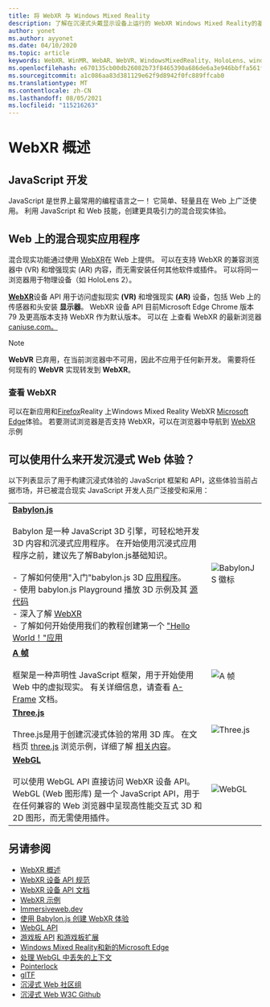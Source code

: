 ```yaml
---
title: 将 WebXR 与 Windows Mixed Reality
description: 了解在沉浸式头戴显示设备上运行的 WebXR Windows Mixed Reality的基础知识。
author: yonet
ms.author: ayyonet
ms.date: 04/10/2020
ms.topic: article
keywords: WebXR、WinMR、WebAR、WebVR、WindowsMixedReality、HoloLens、windows 混合现实、web vr、web xr、web mr、web ar、360、360 视频、360 视频、360 照片、360 照片、360 内容、沉浸式 Web、沉浸式 Web、IW
ms.openlocfilehash: e670135cb00db26082b73f8465390a686de6a3e946bbffa561f9df90085970f8
ms.sourcegitcommit: a1c086aa83d381129e62f9d8942f0fc889ffcab0
ms.translationtype: MT
ms.contentlocale: zh-CN
ms.lasthandoff: 08/05/2021
ms.locfileid: "115216263"
---
```

# <a name="webxr-overview"></a>WebXR 概述

## <a name="javascript-development"></a>JavaScript 开发

JavaScript 是世界上最常用的编程语言之一！ 它简单、轻量且在 Web 上广泛使用。 利用 JavaScript 和 Web 技能，创建更具吸引力的混合现实体验。

## <a name="mixed-reality-applications-on-the-web"></a>Web 上的混合现实应用程序

混合现实功能通过使用 [WebXR](webxr-overview.md)在 Web 上提供。 可以在支持 WebXR 的兼容浏览器中 (VR) 和增强现实 (AR) 内容，而无需安装任何其他软件或插件。 可以将同一浏览器用于物理设备（如 HoloLens 2）。

[**WebXR**](https://www.w3.org/TR/webxr/)设备 API 用于访问虚拟现实 **(VR)** 和增强现实 **(AR)** 设备，包括 Web 上的传感器和头安装 **显示器**。 WebXR 设备 API 目前Microsoft Edge Chrome 版本 79 及更高版本支持 WebXR 作为默认版本。 可以在 上查看 WebXR 的最新浏览器[caniuse.com。](https://caniuse.com/#search=webxr)

> [!NOTE]
> **WebVR** 已弃用，在当前浏览器中不可用，因此不应用于任何新开发。 需要将任何现有的 **WebVR** 实现转发到 **WebXR**。

### <a name="viewing-webxr"></a>查看 WebXR

可以在新应用和[Firefox](https://mixedreality.mozilla.org/firefox-reality/)Reality 上Windows Mixed Reality WebXR [Microsoft Edge](../../whats-new/new-microsoft-edge.md)体验。
若要测试浏览器是否支持 WebXR，可以在浏览器中导航到 [WebXR](https://immersive-web.github.io/webxr-samples/) 示例

## <a name="what-can-i-use-to-develop-immersive-web-experiences"></a>可以使用什么来开发沉浸式 Web 体验？

以下列表显示了用于构建沉浸式体验的 JavaScript 框架和 API，这些体验当前占据市场，并已被混合现实 JavaScript 开发人员广泛接受和采用：

|  |  |
| --- | --- |
|[**Babylon.js**](https://doc.babylonjs.com/)<br/><br/> Babylon 是一种 JavaScript 3D 引擎，可轻松地开发 3D 内容和沉浸式应用程序。 在开始使用沉浸式应用程序之前，建议先了解Babylon.js基础知识。<br/><br/>- 了解如何使用"入门"babylon.js 3D [应用程序](https://doc.babylonjs.com/start)。<br/>- 使用 babylon.js Playground 播放 3D 示例及其 [源代码](https://doc.babylonjs.com/examples/)<br/>- 深入了解 [WebXR](https://doc.babylonjs.com/divingDeeper/webXR)<br/>- 了解如何开始使用我们的教程创建第一个 ["Hello World！"应用](tutorials/babylonjs-webxr-helloworld/introduction-01.md)|![BabylonJS 徽标](images/babylon.js.example.png) |
|[**A 帧**](https://aframe.io/) <br/><br/>框架是一种声明性 JavaScript 框架，用于开始使用 Web 中的虚拟现实。 有关详细信息，请查看 [A-Frame](https://aframe.io/docs/1.2.0/introduction/) 文档。 |![A 帧](images/a-frame.example.png)  |
|[**Three.js**](https://threejs.org) <br/><br/>Three.js是用于创建沉浸式体验的常用 3D 库。 在文档页 [three.js](https://threejs.org/docs/index.html#manual/en/introduction/Creating-a-scene) 浏览示例，详细了解 [相关内容](https://threejs.org/examples/#webgl_animation_cloth)。 |![Three.js](images/three.js.example.png)  |
|[**WebGL**](https://developer.mozilla.org/en-US/docs/Web/API/WebGL_API)  <br/><br/>可以使用 WebGL API 直接访问 WebXR 设备 API。 WebGL (Web 图形库) 是一个 JavaScript API，用于在任何兼容的 Web 浏览器中呈现高性能交互式 3D 和 2D 图形，而无需使用插件。 |![WebGL](images/webgl.example.png)  |

## <a name="see-also"></a>另请参阅

* [WebXR 概述](webxr-overview.md)
* [WebXR 设备 API 规范](https://immersive-web.github.io/webxr/)
* [WebXR 设备 API 文档](https://developer.mozilla.org/en-US/docs/Web/API/WebXR_Device_API)
* [WebXR 示例](https://immersive-web.github.io/webxr-samples/)
* [Immersiveweb.dev](https://immersiveweb.dev/)
* [使用 Babylon.js 创建 WebXR 体验](https://doc.babylonjs.com/how_to/introduction_to_webxr)
* [WebGL API](/previous-versions/windows/internet-explorer/ie-developer/dev-guides/bg182648(v=vs.85))
* [游戏板 API](https://msdn.microsoft.com/library/dn743630(v=vs.85).aspx) [和游戏板扩展](https://w3c.github.io/gamepad/extensions.html)
* [Windows Mixed Reality和新的Microsoft Edge](../../whats-new/new-microsoft-edge.md)
* [处理 WebGL 中丢失的上下文](https://www.khronos.org/webgl/wiki/HandlingContextLost)
* [Pointerlock](https://www.w3.org/TR/pointerlock/)
* [glTF](https://www.khronos.org/gltf)
* [沉浸式 Web 社区组](https://www.w3.org/community/immersive-web/)
* [沉浸式 Web W3C Github](https://github.com/immersive-web)